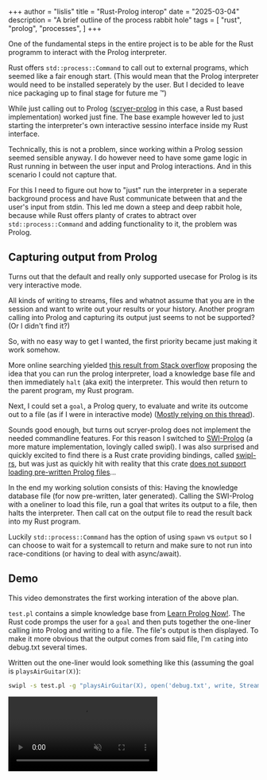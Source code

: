 +++
author = "lislis"
title = "Rust-Prolog interop"
date = "2025-03-04"
description = "A brief outline of the process rabbit hole"
tags = [
    "rust",
    "prolog",
    "processes",
]
+++

One of the fundamental steps in the entire project is to be able for the Rust programm to interact with the Prolog interpreter.

Rust offers `std::process::Command` to call out to external programs, which seemed like a fair enough start. (This would mean that the Prolog interpreter would need to be installed seperately by the user. But I decided to leave nice packaging up to final stage for future me :tm:)

While just calling out to Prolog ([scryer-prolog](https://github.com/mthom/scryer-prolog) in this case, a Rust based implementation) worked just fine. The base example however led to just starting the interpreter's own interactive sessino interface inside my Rust interface.

Technically, this is not a problem, since working within a Prolog session seemed sensible anyway. I do however need to have some game logic in Rust running in between the user input and Prolog interactions. And in this scenario I could not capture that.

For this I need to figure out how to "just" run the interpreter in a seperate background process and have Rust communicate between that and the user's input from stdin. This led me down a steep and deep rabbit hole, because while Rust offers planty of crates to abtract over  `std::process::Command` and adding functionality to it, the problem was Prolog.

## Capturing output from Prolog

Turns out that the default and really only supported usecase for Prolog is its very interactive mode.

All kinds of writing to streams, files and whatnot assume that you are in the session and want to write out your results or your history. Another program calling into Prolog and capturing its output just seems to not be supported? (Or I didn't find it?)

So, with no easy way to get I wanted, the first priority became just making it work somehow.

More online searching yielded [this result from Stack overflow](https://stackoverflow.com/questions/25467090/how-to-run-swi-prolog-from-the-command-line) proposing the idea that you can run the prolog interpreter, load a knowledge base file and then immediately `halt` (aka exit) the interpreter. This would then return to the parent program, my Rust program.

Next, I could set a `goal`, a Prolog query, to evaluate and write its outcome out to a file (as if I were in interactive mode) ([Mostly relying on this thread](https://swi-prolog.discourse.group/t/capture-standard-output-from-write-1-predicate-in-c/8523)).

Sounds good enough, but turns out scryer-prolog does not implement the needed commandline features. For this reason I switched to [SWI-Prolog]() (a more mature implementation, lovingly called swipl). I was also surprised and quickly excited to find there is a Rust crate providing bindings, called [swipl-rs](), but was just as quickly hit with reality that this crate [does not support loading pre-written Prolog files](https://github.com/terminusdb-labs/swipl-rs/issues/3)...

In the end my working solution consists of this: Having the knowledge database file (for now pre-written, later generated). Calling the SWI-Prolog with a oneliner to load this file, run a goal that writes its output to a file, then halts the interpreter. Then call cat on the output file to read the result back into my Rust program.

Luckily `std::process::Command` has the option of using `spawn` vs `output` so I can choose to wait for a systemcall to return and make sure to not run into race-conditions (or having to deal with async/await).

## Demo

This video demonstrates the first working interation of the above plan.

`test.pl` contains a simple knowledge base from [Learn Prolog Now!](https://lpn.swi-prolog.org/lpnpage.php?pagetype=html&pageid=lpn-htmlse2). The Rust code promps the user for a `goal` and then puts together the one-liner calling into Prolog and writing to a file. The file's output is then displayed. To make it more obvious that the output comes from said file, I'm `cat`ing into debug.txt several times.

Written out the one-liner would look something like this (assuming the goal is `playsAirGuitar(X)`):

``` sh
swipl -s test.pl -g "playsAirGuitar(X), open('debug.txt', write, Stream, []), format(Stream, X, [])." -g halt.
```

<video controls muted>
<source type="video/mp4" src="/videos/rust-prolog-interaction.mp4"></source>
<a href="/videos/rust-prolog-interaction.m4v">Find the video file here</a>
</video>

